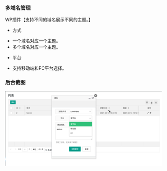 ### 多域名管理
WP插件【支持不同的域名展示不同的主题。】

- 方式
* 一个域名对应一个主题。
* 多个域名对应一个主题。
- 平台
* 支持移动端和PC平台选择。


### 后台截图
[![最新版本截图](https://raw.githubusercontent.com/midoks/wp-multi-domain/main/screenshot-1.png)](https://github.com/midoks/wp-multi-domain/blob/main/screenshot-1.png)
